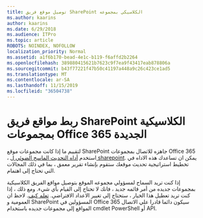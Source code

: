 ```yaml
---
title: توصيل موقع فريق SharePoint الكلاسيكي بمجموعه
ms.author: kaarins
author: kaarins
ms.date: 6/29/2018
ms.audience: ITPro
ms.topic: article
ROBOTS: NOINDEX, NOFOLLOW
localization_priority: Normal
ms.assetid: a1f6b170-bead-4e1c-b119-f6affd2b2264
ms.openlocfilehash: 389880415621b7623c9f7ea9f43417eab878806a
ms.sourcegitcommit: b43f77221f47b50c41197a448a9c26c423ce1ad5
ms.translationtype: MT
ms.contentlocale: ar-SA
ms.lasthandoff: 11/15/2019
ms.locfileid: "36504738"
---
```

# <a name="connect-classic-sharepoint-team-sites-to-new-office-365-groups"></a>ربط مواقع فريق SharePoint الكلاسيكية بمجموعات Office 365 الجديدة

لتقييم ما إذا كانت مجموعات موقع SharePoint جاهزه للاتصال بمجموعات Office 365 ، استخدم [أداه التحديث الماسح الضوئي ل sharepoint](https://go.microsoft.com/fwlink/?linkid=873066). يمكن ان تساعدك هذه الاداه في تخطيط استراتيجية تحديث موقعك ستقوم بإنشاء تقرير معمق ، بما في ذلك المجالات التي تحتاج إلى اهتمام.
  
إذا كنت تريد السماح لمسؤولي مجموعه الموقع بتوصيل مواقع الفريق الكلاسيكية بمجموعات جديده من أمر قائمه جديد ، فانك لا تحتاج إلى القيام بأي شيء. ومع ذلك ، إذا كنت تريد تعطيل هذا الخيار ، ستحتاج إلى تغيير الاعداد الافتراضي. [تعلم كيف](https://go.microsoft.com/fwlink/?linkid=2004316). لاحظ ان العمومية و SharePoint المسؤولين في Office 365 سيكون دائما قادرا علي الاتصال المواقع إلى مجموعات جديده باستخدام cmdlet PowerShell أو API.
  

